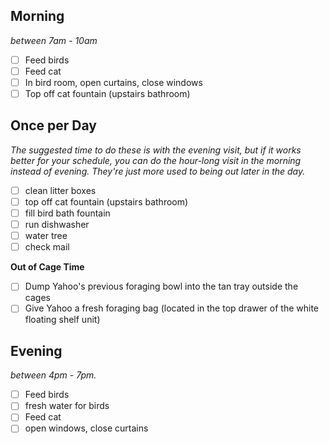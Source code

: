 ## Morning 
*between 7am - 10am*

- [ ] Feed birds
- [ ] Feed cat
- [ ] In bird room, open curtains, close windows
- [ ] Top off cat fountain (upstairs bathroom)

## Once per Day
*The suggested time to do these is with the evening visit, but if it works better for your schedule, you can do the hour-long visit in the morning instead of evening. They're just more used to being out later in the day.*

- [ ] clean litter boxes
- [ ] top off cat fountain (upstairs bathroom)
- [ ] fill bird bath fountain
- [ ] run dishwasher
- [ ] water tree
- [ ] check mail

**Out of Cage Time**
- [ ] Dump Yahoo's previous foraging bowl into the tan tray outside the cages
- [ ] Give Yahoo a fresh foraging bag (located in the top drawer of the white floating shelf unit)

## Evening
*between 4pm - 7pm.*

- [ ] Feed birds
- [ ] fresh water for birds
- [ ] Feed cat
- [ ] open windows, close curtains

